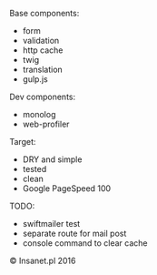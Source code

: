 Base components:
- form
- validation
- http cache
- twig
- translation
- gulp.js

Dev components:
- monolog
- web-profiler

Target:
- DRY and simple
- tested
- clean
- Google PageSpeed 100

TODO:
- swiftmailer test
- separate route for mail post
- console command to clear cache

© Insanet.pl 2016
